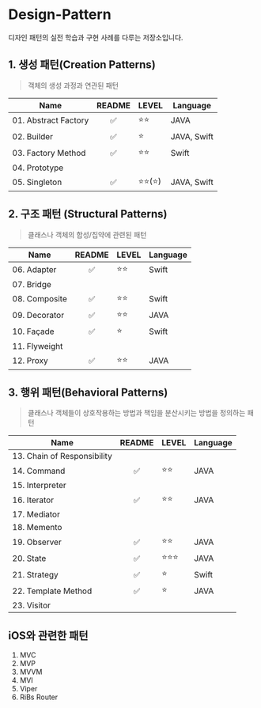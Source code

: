 # Design-Pattern
디자인 패턴의 실전 학습과 구현 사례를 다루는 저장소입니다.

## 1. 생성 패턴(Creation Patterns)
> 객체의 생성 과정과 연관된 패턴

|Name|README|LEVEL|Language|
|------|:-----:|---|--------|
|01. Abstract Factory    |✅ |⭐️⭐️      |JAVA|
|02. Builder             |✅ |⭐️        |JAVA, Swift|
|03. Factory Method      |✅ |⭐️⭐️      |Swift       |
|04. Prototype           |   |         |           |
|05. Singleton           |✅ |⭐️⭐️(⭐️)  |JAVA, Swift|

## 2. 구조 패턴 (Structural Patterns)
> 클래스나 객체의 합성/집약에 관련된 패턴

|Name|README|LEVEL|Language|
|-------|:-----:|---|--------|
|06. Adapter    |✅|⭐️⭐️    | Swift|
|07. Bridge     |  |       |       |
|08. Composite  |✅|⭐️⭐️    |Swift |
|09. Decorator  |✅|⭐️⭐️    |JAVA|
|10. Façade     |✅|⭐️      |Swift|
|11. Flyweight  | |        |       |
|12. Proxy      |✅|⭐️⭐️    |JAVA|

## 3. 행위 패턴(Behavioral Patterns)
> 클래스나 객체들이 상호작용하는 방법과 책임을 분산시키는 방법을 정의하는 패턴

|Name|README|LEVEL|Language|
|---|:-----:|---|--------|
|13. Chain of Responsibility||||
|14. Command                |✅ |⭐️⭐️   |JAVA|
|15. Interpreter            |   |       ||
|16. Iterator               |✅ |⭐️⭐️   |JAVA|
|17. Mediator               |   |       ||
|18. Memento                |   |       ||
|19. Observer               |✅ |⭐️⭐️   |JAVA|
|20. State                  |✅ |⭐️⭐️⭐️ |JAVA|
|21. Strategy               |✅ |⭐️     |Swift|
|22. Template Method        |✅ |⭐️     |JAVA|
|23. Visitor                |   |       ||

## iOS와 관련한 패턴
1. MVC
2. MVP
3. MVVM
4. MVI 
5. Viper
6. RiBs Router
